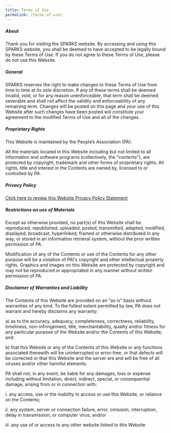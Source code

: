 ```yaml
---
title: Terms of Use
permalink: /terms-of-use/
---
```



##### **About**

Thank you for visiting the SPARKS website. By accessing and using this SPARKS website, you shall be deemed to have accepted to be legally bound by these Terms of Use. If you do not agree to these Terms of Use, please do not use this Website.

##### **General**

SPARKS reserves the right to make changes to these Terms of Use from time to time at its sole discretion. If any of these terms shall be deemed invalid, void, or for any reason unenforceable, that term shall be deemed severable and shall not affect the validity and enforceability of any remaining term. Changes will be posted on this page and your use of this Website after such changes have been posted will constitute your agreement to the modified Terms of Use and all of the changes.

##### **Proprietary Rights**

This Website is maintained by the People’s Association (PA).

All the materials located in this Website including but not limited to all information and software programs (collectively, the "contents"), are protected by copyright, trademark and other forms of proprietary rights. All rights, title and interest in the Contents are owned by, licensed to or controlled by PA.

##### **Privacy Policy**

[Click here to review this Website Privacy Policy Statement](https://www.onepa.gov.sg/terms-of-use)

##### **Restrictions on use of Materials**

Except as otherwise provided, no part(s) of this Website shall be reproduced, republished, uploaded, posted, transmitted, adapted, modified, displayed, broadcast, hyperlinked, framed or otherwise distributed in any way, or stored in an information retrieval system, without the prior written permission of PA.

Modification of any of the Contents or use of the Contents for any other purpose will be a violation of PA\\'s copyright and other intellectual property rights. Graphics and images on this Website are protected by copyright and may not be reproduced or appropriated in any manner without written permission of PA.

##### **Disclaimer of Warranties and Liability**

The Contents of this Website are provided on an "as is" basis without warranties of any kind. To the fullest extent permitted by law, PA does not warrant and hereby disclaims any warranty:

a) as to the accuracy, adequacy, completeness, correctness, reliability, timeliness, non-infringement, title, merchantability, quality and/or fitness for any particular purpose of the Website and/or the Contents of this Website; and

b) that this Website or any of the Contents of this Website or any functions associated therewith will be uninterrupted or error-free, or that defects will be corrected or that this Website and the server are and will be free of all viruses and/or other harmful elements.

PA shall not, in any event, be liable for any damages, loss or expense including without limitation, direct, indirect, special, or consequential damage, arising from or in connection with:

i. any access, use or the inability to access or use this Website, or reliance on the Contents;

ii. any system, server or connection failure, error, omission, interruption, delay in transmission, or computer virus; and/or

iii. any use of or access to any other website linked to this Website